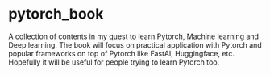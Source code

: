 # pytorch_book

A collection of contents in my quest to learn Pytorch, Machine learning and Deep learning. The book will focus on practical application with Pytorch and popular frameworks on top of Pytorch like FastAI, Huggingface, etc. Hopefully it will be useful for people trying to learn Pytorch too.